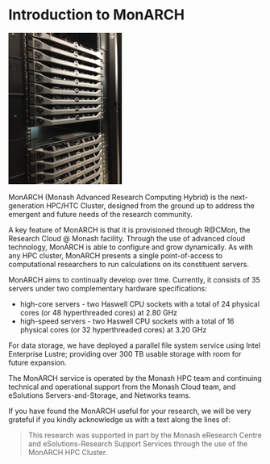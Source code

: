 # Introduction to MonARCH

![MonARCH Compute Nodes](images/MonARCH.png)

MonARCH (Monash Advanced Research
Computing Hybrid) is the next-generation HPC/HTC Cluster, designed from the
ground up to address the emergent and future needs of the research community.

A key feature of MonARCH is that it is provisioned through R@CMon, the Research
Cloud @ Monash facility. Through the use of advanced cloud technology, MonARCH
is able to configure and grow dynamically. As with any HPC cluster, MonARCH
presents a single point-of-access to computational researchers to run
calculations on its constituent servers.

MonARCH aims to continually develop over time. Currently, it consists of 35
servers under two complementary hardware specifications:

* high-core servers - two Haswell CPU sockets with a total of 24 physical cores
  (or 48 hyperthreaded cores) at 2.80 GHz
* high-speed servers - two Haswell CPU sockets with a total of 16 physical
  cores (or 32 hyperthreaded cores) at 3.20 GHz

For data storage, we have deployed a parallel file system service using Intel
Enterprise Lustre; providing over 300 TB usable storage with room for future
expansion.

The MonARCH service is operated by the Monash HPC team and continuing technical
and operational support from the Monash Cloud team, and eSolutions
Servers-and-Storage, and Networks teams.

If you have found the MonARCH useful for your research, we will be very
grateful if you kindly acknowledge us with a text along the lines of:

> This research was supported in part by the Monash eResearch Centre and
> eSolutions-Research Support Services through the use of the MonARCH HPC
> Cluster.
